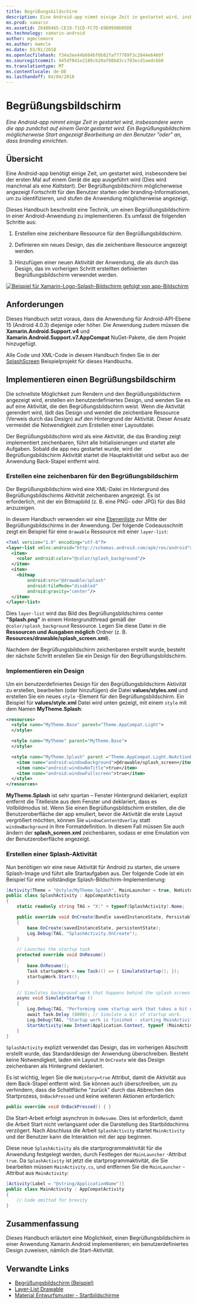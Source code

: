 ```yaml
---
title: Begrüßungsbildschirm
description: Eine Android-app nimmt einige Zeit in gestartet wird, insbesondere wenn die app zunächst auf einem Gerät gestartet wird. Ein Begrüßungsbildschirm möglicherweise Start angezeigt Bearbeitung an den Benutzer "oder" an, dass branding einrichten.
ms.prod: xamarin
ms.assetid: 26480465-CE19-71CD-FC7D-69D0990D05DE
ms.technology: xamarin-android
author: mgmclemore
ms.author: mamcle
ms.date: 03/01/2018
ms.openlocfilehash: f34a3ee44b604bf0b82faf77769f3c2844e6460f
ms.sourcegitcommit: 945df041e2180cb20af08b83cc703ecd1aedc6b0
ms.translationtype: MT
ms.contentlocale: de-DE
ms.lasthandoff: 04/04/2018
---
```

# <a name="splash-screen"></a>Begrüßungsbildschirm

_Eine Android-app nimmt einige Zeit in gestartet wird, insbesondere wenn die app zunächst auf einem Gerät gestartet wird. Ein Begrüßungsbildschirm möglicherweise Start angezeigt Bearbeitung an den Benutzer "oder" an, dass branding einrichten._


## <a name="overview"></a>Übersicht

Eine Android-app benötigt einige Zeit, um gestartet wird, insbesondere bei der ersten Mal auf einem Gerät die app ausgeführt wird (Dies wird manchmal als eine _Kaltstart_). Der Begrüßungsbildschirm möglicherweise angezeigt Fortschritt für den Benutzer starten oder branding-Informationen, um zu identifizieren, und stufen die Anwendung möglicherweise angezeigt.

Dieses Handbuch beschreibt eine Technik, um einen Begrüßungsbildschirm in einer Android-Anwendung zu implementieren. Es umfasst die folgenden Schritte aus:

1.  Erstellen eine zeichenbare Ressource für den Begrüßungsbildschirm.

2.  Definieren ein neues Design, das die zeichenbare Ressource angezeigt werden.

3.  Hinzufügen einer neuen Aktivität der Anwendung, die als durch das Design, das im vorherigen Schritt erstellten definierten Begrüßungsbildschirm verwendet werden.

[![Beispiel für Xamarin-Logo-Splash-Bildschirm gefolgt von app-Bildschirm](splash-screen-images/splashscreen-01-sml.png)](splash-screen-images/splashscreen-01.png#lightbox)


## <a name="requirements"></a>Anforderungen

Dieses Handbuch setzt voraus, dass die Anwendung für Android-API-Ebene 15 (Android 4.0.3) diejenige oder höher. Die Anwendung zudem müssen die **Xamarin.Android.Support.v4** und **Xamarin.Android.Support.v7.AppCompat** NuGet-Pakete, die dem Projekt hinzugefügt.

Alle Code und XML-Code in diesem Handbuch finden Sie in der [SplashScreen](https://developer.xamarin.com/samples/monodroid/SplashScreen) Beispielprojekt für dieses Handbuchs.


## <a name="implementing-a-splash-screen"></a>Implementieren einen Begrüßungsbildschirm

Die schnellste Möglichkeit zum Rendern und den Begrüßungsbildschirm angezeigt wird, erstellen ein benutzerdefiniertes Design, und wenden Sie es auf eine Aktivität, die den Begrüßungsbildschirm weist. Wenn die Aktivität gerendert wird, lädt das Design und wendet die zeichenbare Ressource (Verweis durch das Design) auf den Hintergrund der Aktivität. Dieser Ansatz vermeidet die Notwendigkeit zum Erstellen einer Layoutdatei.

Der Begrüßungsbildschirm wird als eine Aktivität, die das Branding zeigt implementiert zeichenbaren, führt alle Initialisierungen und startet alle Aufgaben. Sobald die app neu gestartet wurde, wird der Begrüßungsbildschirm Aktivität startet die Hauptaktivität und selbst aus der Anwendung Back-Stapel entfernt wird.


### <a name="creating-a-drawable-for-the-splash-screen"></a>Erstellen eine zeichenbaren für den Begrüßungsbildschirm

Der Begrüßungsbildschirm wird eine XML-Datei im Hintergrund des Begrüßungsbildschirms Aktivität zeichenbaren angezeigt. Es ist erforderlich, mit der ein Bitmapbild (z. B. eine PNG- oder JPG) für das Bild anzuzeigen.

In diesem Handbuch verwenden wir eine [Ebenenliste](http://developer.android.com/guide/topics/resources/drawable-resource.html#LayerList) zur Mitte der Begrüßungsbildschirms in der Anwendung. Der folgende Codeausschnitt zeigt ein Beispiel für eine `drawable` Ressource mit einer `layer-list`:

```xml
<?xml version="1.0" encoding="utf-8"?>
<layer-list xmlns:android="http://schemas.android.com/apk/res/android">
  <item>
    <color android:color="@color/splash_background"/>
  </item>
  <item>
    <bitmap
        android:src="@drawable/splash"
        android:tileMode="disabled"
        android:gravity="center"/>
  </item>
</layer-list>
```

Dies `layer-list` wird das Bild des Begrüßungsbildschirms center **"Splash.png"** in einem Hintergrundthread gemäß der `@color/splash_background` Ressource.
Legen Sie diese Datei in die **Ressourcen und Ausgaben möglich** Ordner (z. B. **Resources/drawable/splash_screen.xml**).

Nachdem der Begrüßungsbildschirm zeichenbaren erstellt wurde, besteht der nächste Schritt erstellen Sie ein Design für den Begrüßungsbildschirm.


### <a name="implementing-a-theme"></a>Implementieren ein Design

Um ein benutzerdefiniertes Design für den Begrüßungsbildschirm Aktivität zu erstellen, bearbeiten (oder hinzufügen) die Datei **values/styles.xml** und erstellen Sie ein neues `style` -Element für den Begrüßungsbildschirm. Ein Beispiel für **values/style.xml** Datei wird unten gezeigt, mit einem `style` mit dem Namen **MyTheme.Splash**:

```xml
<resources>
  <style name="MyTheme.Base" parent="Theme.AppCompat.Light">
  </style>

  <style name="MyTheme" parent="MyTheme.Base">
  </style>

  <style name="MyTheme.Splash" parent ="Theme.AppCompat.Light.NoActionBar">
    <item name="android:windowBackground">@drawable/splash_screen</item>
    <item name="android:windowNoTitle">true</item>
    <item name="android:windowFullscreen">true</item>
  </style>
</resources>
```

**MyTheme.Splash** ist sehr spartan &ndash; Fenster Hintergrund deklariert, explizit entfernt die Titelleiste aus dem Fenster und deklariert, dass es Vollbildmodus ist. Wenn Sie einen Begrüßungsbildschirm erstellen, die die Benutzeroberfläche der app emuliert, bevor die Aktivität die erste Layout vergrößert möchten, können Sie `windowContentOverlay` statt `windowBackground` in Ihre Formatdefinition. In diesem Fall müssen Sie auch ändern der **splash_screen.xml** zeichenbaren, sodass er eine Emulation von der Benutzeroberfläche angezeigt.


### <a name="create-a-splash-activity"></a>Erstellen einer Splash-Aktivität

Nun benötigen wir eine neue Aktivität für Android zu starten, die unsere Splash-Image und führt alle Startaufgaben aus. Der folgende Code ist ein Beispiel für eine vollständige Splash-Bildschirm-Implementierung:

```csharp
[Activity(Theme = "@style/MyTheme.Splash", MainLauncher = true, NoHistory = true)]
public class SplashActivity : AppCompatActivity
{
    static readonly string TAG = "X:" + typeof(SplashActivity).Name;

    public override void OnCreate(Bundle savedInstanceState, PersistableBundle persistentState)
    {
        base.OnCreate(savedInstanceState, persistentState);
        Log.Debug(TAG, "SplashActivity.OnCreate");
    }

    // Launches the startup task
    protected override void OnResume()
    {
        base.OnResume();
        Task startupWork = new Task(() => { SimulateStartup(); });
        startupWork.Start();
    }

    // Simulates background work that happens behind the splash screen
    async void SimulateStartup ()
    {
        Log.Debug(TAG, "Performing some startup work that takes a bit of time.");
        await Task.Delay (8000); // Simulate a bit of startup work.
        Log.Debug(TAG, "Startup work is finished - starting MainActivity.");
        StartActivity(new Intent(Application.Context, typeof (MainActivity)));
    }
}
```

`SplashActivity` explizit verwendet das Design, das im vorherigen Abschnitt erstellt wurde, das Standarddesign der Anwendung überschreiben.
Besteht keine Notwendigkeit, laden ein Layout in `OnCreate` wie das Design zeichenbaren als Hintergrund deklariert.

Es ist wichtig, legen Sie die `NoHistory=true` Attribut, damit die Aktivität aus dem Back-Stapel entfernt wird. Sie können auch überschreiben, um zu verhindern, dass die Schaltfläche "zurück" durch das Abbrechen des Startprozess, `OnBackPressed` und keine weiteren Aktionen erforderlich:

```csharp
public override void OnBackPressed() { }
```

Die Start-Arbeit erfolgt asynchron in `OnResume`. Dies ist erforderlich, damit die Arbeit Start nicht verlangsamt oder die Darstellung des Startbildschirms verzögert. Nach Abschluss die Arbeit `SplashActivity` startet `MainActivity` und der Benutzer kann die Interaktion mit der app beginnen.

Diese neue `SplashActivity` als die startprogrammaktivität für die Anwendung festgelegt werden, durch Festlegen der `MainLauncher` -Attribut `true`. Da `SplashActivity` ist jetzt die startprogrammaktivität, die Sie bearbeiten müssen `MainActivity.cs`, und entfernen Sie die `MainLauncher` -Attribut aus `MainActivity`:

```csharp
[Activity(Label = "@string/ApplicationName")]
public class MainActivity : AppCompatActivity
{
    // Code omitted for brevity
}
```


## <a name="summary"></a>Zusammenfassung

Dieses Handbuch erläutert eine Möglichkeit, einen Begrüßungsbildschirm in einer Anwendung Xamarin.Android implementieren; ein benutzerdefiniertes Design zuweisen, nämlich die Start-Aktivität.


## <a name="related-links"></a>Verwandte Links

- [Begrüßungsbildschirm (Beispiel)](https://developer.xamarin.com/samples/monodroid/SplashScreen)
- [Layer-List Drawable](http://developer.android.com/guide/topics/resources/drawable-resource.html#LayerList)
- [ Material Entwurfsmuster - Startbildschirme](https://www.google.com/design/spec/patterns/launch-screens.html)
